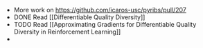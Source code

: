 - More work on https://github.com/icaros-usc/pyribs/pull/207
- DONE Read [[Differentiable Quality Diversity]]
- TODO Read [[Approximating Gradients for Differentiable Quality Diversity in Reinforcement Learning]]
-